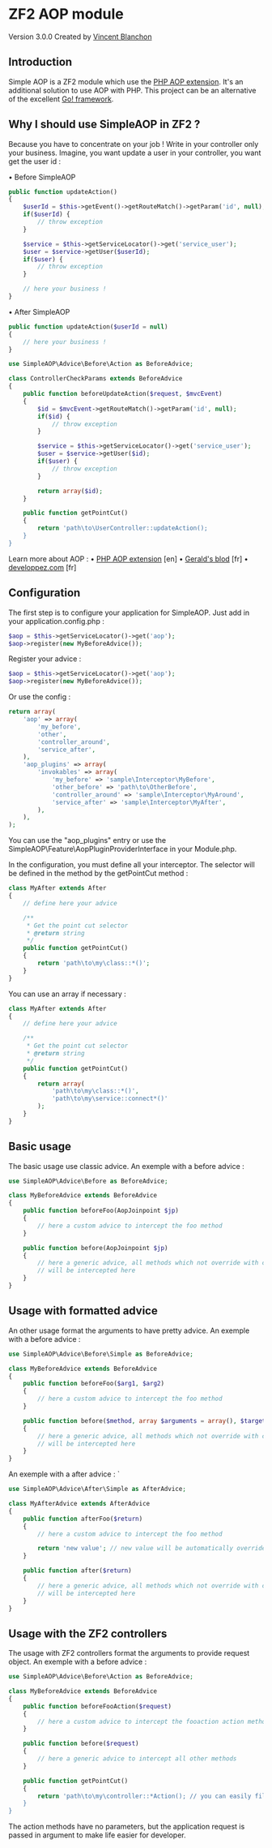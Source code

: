 ZF2 AOP module
============

Version 3.0.0 Created by [Vincent Blanchon](http://developpeur-zend-framework.fr/)

Introduction
------------

Simple AOP is a ZF2 module which use the [PHP AOP extension](https://github.com/AOP-PHP/AOP).
It's an additional solution to use AOP with PHP. This project can be an alternative of the excellent [Go! framework](https://github.com/lisachenko/go-aop-php).

Why I should use SimpleAOP in ZF2 ?
------------

Because you have to concentrate on your job !
Write in your controller only your business. Imagine, you want update a user in your controller, you want get the user id :

• Before SimpleAOP

```php
public function updateAction()
{
    $userId = $this->getEvent()->getRouteMatch()->getParam('id', null);
    if($userId) {
        // throw exception
    }

    $service = $this->getServiceLocator()->get('service_user');
    $user = $service->getUser($userId);
    if($user) {
        // throw exception
    }

    // here your business !
}
```

• After SimpleAOP

```php
public function updateAction($userId = null)
{
    // here your business !
}

```

```php
use SimpleAOP\Advice\Before\Action as BeforeAdvice;

class ControllerCheckParams extends BeforeAdvice
{
    public function beforeUpdateAction($request, $mvcEvent)
    {
        $id = $mvcEvent->getRouteMatch()->getParam('id', null);
        if($id) {
            // throw exception
        }

        $service = $this->getServiceLocator()->get('service_user');
        $user = $service->getUser($id);
        if($user) {
            // throw exception
        }

        return array($id);
    }

    public function getPointCut()
    {
        return 'path\to\UserController::updateAction(); 
    }
}

```
Learn more about AOP :
• [PHP AOP extension](https://github.com/AOP-PHP/AOP) [en]
• [Gerald's blod](http://www.croes.org/gerald/blog/aop-php-programmation-orientee-aspect/822/) [fr]
• [developpez.com](http://www.developpez.com/actu/46202/AOP-PHP-la-programmation-orientee-aspect-en-PHP-une-nouvelle-extension-PECL-est-disponible/) [fr]

Configuration
------------

The first step is to configure your application for SimpleAOP. Just add in your application.config.php :

```php
$aop = $this->getServiceLocator()->get('aop');
$aop->register(new MyBeforeAdvice());
```


Register your advice :

```php
$aop = $this->getServiceLocator()->get('aop');
$aop->register(new MyBeforeAdvice());
```

Or use the config :

```php
return array(
    'aop' => array(
        'my_before',
        'other',
        'controller_around',
        'service_after',
    ),
    'aop_plugins' => array(
        'invokables' => array(
            'my_before' => 'sample\Interceptor\MyBefore',
            'other_before' => 'path\to\OtherBefore',
            'controller_around' => 'sample\Interceptor\MyAround',
            'service_after' => 'sample\Interceptor\MyAfter',
        ),
    ),
);
```

You can use the "aop_plugins" entry or use the SimpleAOP\Feature\AopPluginProviderInterface in your Module.php.

In the configuration, you must define all your interceptor. The selector will be defined in the method by the getPointCut method :

```php
class MyAfter extends After
{
    // define here your advice

    /**
     * Get the point cut selector
     * @return string
     */
    public function getPointCut()
    {
        return 'path\to\my\class::*()';
    }
}
```

You can use an array if necessary :

```php
class MyAfter extends After
{
    // define here your advice

    /**
     * Get the point cut selector
     * @return string
     */
    public function getPointCut()
    {
        return array(
            'path\to\my\class::*()',
            'path\to\my\service::connect*()'
        );
    }
}
```

Basic usage
------------

The basic usage use classic advice. An exemple
with a before advice :

```php
use SimpleAOP\Advice\Before as BeforeAdvice;

class MyBeforeAdvice extends BeforeAdvice
{
    public function beforeFoo(AopJoinpoint $jp)
    {
        // here a custom advice to intercept the foo method
    }

    public function before(AopJoinpoint $jp)
    {
        // here a generic advice, all methods which not override with custom interceptor
        // will be intercepted here
    }
}
```

Usage with formatted advice
------------

An other usage format the arguments to have pretty advice. An exemple
with a before advice :

```php
use SimpleAOP\Advice\Before\Simple as BeforeAdvice;

class MyBeforeAdvice extends BeforeAdvice
{
    public function beforeFoo($arg1, $arg2)
    {
        // here a custom advice to intercept the foo method
    }

    public function before($method, array $arguments = array(), $target = null)
    {
        // here a generic advice, all methods which not override with custom interceptor
        // will be intercepted here
    }
}
```

An exemple with a after advice :
`
```php
use SimpleAOP\Advice\After\Simple as AfterAdvice;

class MyAfterAdvice extends AfterAdvice
{
    public function afterFoo($return)
    {
        // here a custom advice to intercept the foo method

        return 'new value'; // new value will be automatically override the foo() returned value
    }

    public function after($return)
    {
        // here a generic advice, all methods which not override with custom interceptor
        // will be intercepted here
    }
}
```

Usage with the ZF2 controllers
------------

The usage with ZF2 controllers format the arguments to provide request object. An exemple
with a before advice :

```php
use SimpleAOP\Advice\Before\Action as BeforeAdvice;

class MyBeforeAdvice extends BeforeAdvice
{
    public function beforeFooAction($request)
    {
        // here a custom advice to intercept the fooaction action method
    }

    public function before($request)
    {
        // here a generic advice to intercept all other methods
    }

    public function getPointCut()
    {
        return 'path\to\my\controller::*Action(); // you can easily filter by action
    }
}
```

The action methods have no parameters, but the application request is passed in 
argument to make life easier for developer.